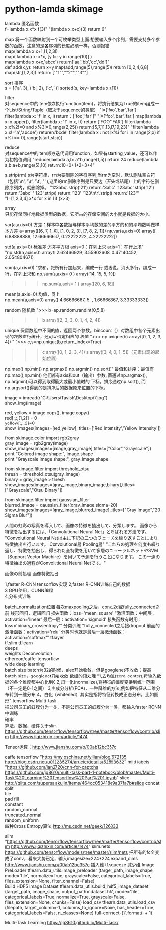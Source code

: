 # python-lamda skimage
	
lambda	匿名函数	
f=lambda x:x*x
f(3)"	"(lambda x:x+x)(3)
return:6"			

map	
将一个函数映射到一个可枚举类型上面.想要输入多个序列，需要支持多个参数的函数，注意的是各序列的长度必须一样，否则报错	
map(lambda x:x+1,[1,2,3])	
map( lambda x: x*x, [y for y in range(10)] )	
map(lambda x:x+x,'abcd')
return['aa','bb','cc','dd']"	
def add(x,y): return x+y
map(add,range(5),range(5))
return [0,2,4,6,8]
map(str,[1,2,3])
return: [""1"",""2"",""3""]

sort	排序	
s = [('a', 3), ('b', 2), ('c', 1)]
sorted(s, key=lambda x:x[1])

filter	
对sequence中的item依次执行function(item)，将执行结果为True的item组成一个List/String/Tuple（取决于sequence的类型）	"I=['foo','bar','far']
filter(lambda x: 'f' in x, I)
return：['foo','far']"	"I=['foo','bar','far']
map(lambda x: x.upper(), filter(lambda x: 'f' in x, I))
return:['FOO','FAR']
filter(lambda x:x%2!=0 and x%3!=0,range(2,25))
return:[5,7,11,13,17,19,23]"	"filter(lambda x:x!='a','abcde')
returen:'bcde'
filter(lambda x : not [x%i for i in range(2,x) if x%i == 0],range(start,stop))

reduce	
对sequence中的item顺序迭代调用function，如果有starting_value，还可以作为初始值调用	"reduce(lambda a,b: a*b,range(1,5))
return:24
reduce(lambda a,b:a+b,range(5),10)
return:10+0+1+2+3+4"			

s.strip(rm)	
s为字符串，rm为要删除的字符序列,当rm为空时，默认删除空白符（包括'\n', '\r',  '\t',  ' '),这里的rm删除序列是只要边（开头或结尾）上的字符在删除序列内，就删除掉。	"123abc'.strip('21')
return:'3abc'
'123abc'.strip('12')
return:'3abc'
'   123'.strip()
return:'123'
'123\n\r'.strip()
return:'123'"			
		"I=[1,2,3,4]
x*x for x in I if (x>3)

array	
只能存储同样地数据类型的数据。它所占的存储空间的大小就是数据的大小。	

var(a,axis=0) 
方差：样本中各数据与样本平均数的差的平方的和的平均数叫做样本方差
a=array([[6, 7, 1, 6], 
       [1, 0, 2, 3], 
       [7, 8, 2, 1]]) 
np.var(a,axis=0) 
array([  6.88888889,  12.66666667,   0.22222222,   4.22222222])

std(a,axis=0) 	标准差:方差平方根
axis=0：在列上求
axis=1：在行上求"	"np.std(a,axis=0) 
array([ 2.62466929,  3.55902608,  0.47140452,  2.05480467]) 

sum(a,axis=0) 	"求和，把所有行加起来，编成一行
或者说，消灭多行，编成一行，在列上求和
np.sum(a,axis= 0 ) 
array([14, 15,  5, 10]) 
>>> np.sum(a,axis= 1 ) 
array([20,  6, 18]) 

mean(a,axis=0)	均值，同上	
np.mean(a,axis=0) 
array([ 4.66666667,  5.        ,  1.66666667,  3.33333333]) 	

random	随机数	">>> b=np.random.randint(0,5,8) 
>>> b 
array([2, 3, 3, 0, 1, 4, 2, 4]) 

unique	保留数组中不同的值，返回两个参数。bincount（）对数组中各个元素出现的次数进行统计，还可以设定相应的 权值	">>> np.unique(b) 
array([0, 1, 2, 3, 4]) "	">>> c,s=np.unique(b,return_index=True) 
>>> c 
array([0, 1, 2, 3, 4]) 
>>> s 
array([3, 4, 0, 1, 5])（元素出现的起始位置） 	

np.max()
np.min() 
np.argmax()
np.argmin()
np.sort()"	最值和排序：最值有np.max(),np.min() 他们都有axis和out（输出）参数, 而通过np.argmax(), np.argmin()可以得到取得最大或最小值时的 下标。排序通过np.sort(), 而np.argsort()得到的是排序后的数据原来位置的下标。					

image = imread(r"C:\Users\Tavish\Desktop\7.jpg")  
show_img(image)  
  
red, yellow =   image.copy(), image.copy()  
red[:,:,(1,2)] = 0  
yellow[:,:,2]=0  
show_images(images=[red,yellow], titles=['Red Intensity','Yellow Intensity'])  
  
from skimage.color import rgb2gray  
gray_image = rgb2gray(image)  
show_images(images=[image,gray_image],titles=["Color","Grayscale"])  
print "Colored image shape:", image.shape  
print "Grayscale image shape:", gray_image.shape  
  
from skimage.filter import threshold_otsu  
thresh = threshold_otsu(gray_image)  
binary = gray_image > thresh  
show_images(images=[gray_image,binary_image,binary],titles=["Grayscale","Otsu Binary"])  
  
from skimage.filter import gaussian_filter  
blurred_image = gaussian_filter(gray_image,sigma=20)  
show_images(images=[gray_image,blurred_image],titles=["Gray Image","20 Sigma Blur"])  

人間の虹彩の写真を導入して、画像の特徴を抽出して、分類します。
画像から特徴を抽出するには、「Convolutional Neural Net」と呼ばれる方法です。
"Convolutional Neural Netは主に下記の二つのフェーズを繰り返すことにより特徴抽出を行います。
Convolutional層
Pooling層"
"これらの処理を何度も繰り返し、特徴を抽出し、得られた全特徴を用いて多層のニューラルネットやSVM
（Support Vector Machine）を用いて予測を行うことになります。
この一連の特徴抽出の過程がConvolutional Neural Netです。"

画像の前処理
画像特徴抽出

1,faster R-CNN tensorflow实现	
2,faster R-CNN训练自己的数据	
3,GPU使用，CUNN编程	
4,分布式训练	
	
batch_normalization位置	每次maxpooling之后，conv_2d或fully_connected之前
线形回归，逻辑回归	损失函数：loss='mean_square'
	"激活函数：中间层：activation='linear'
最后一层：activation='sigmoid'
损失函数有时用：loss='binary_crossentropy'"
分类训练	"fully_connected之后接dropout
前面的激活函数：activation='relu'
分类时也就是最后一层激活函数：activation='softmax'"
tf.layer	
tf.slim	
tf.learn	
deeps	
weights	
Deconvolution	
ethereon/caffe-tensorflow	
wide deep learning	
batch size	batch为32的时候，alex开始收敛，但是googlenet不收敛；提高batch size，googlenet开始收敛
数据的预处理	"1,去均值(zero-center),将输入数据的各个维度都中心化到0
2,归一化(normalize),将特征的幅度变换到统一范围（不一定是0-1之间）
3,主成分分析(PCA)，一种降维的方法,例如把特征从二维分布转到一维分布
4，白化（whitened）其实是指将特征转换成正态分布。比如圆形"
tensorflow Multi-task	
把公司员工的虹膜分为一类，不是公司员工的虹膜分为一类，都输入faster RCNN中训练	
確率	
算法，数据，硬件关于slim
https://github.com/tensorflow/tensorflow/tree/master/tensorflow/contrib/slim
http://www.jiqizhixin.com/article/1474

Tensor运算：http://www.jianshu.com/p/00ab12bc357c

caffe tensorflow	"https://my.oschina.net/yilian/blog/672135
http://blog.csdn.net/u012235274/article/details/52593632"
milti labels	"https://github.com/lan2720/cnn-for-captcha
https://github.com/jg8610/multi-task-part-1-notebook/blob/master/Multi-Task%20Learning%20Tensorflow%20Part%201.ipynb"
slice	http://qiita.com/supersaiakujin/items/464cc053418e9a37fa7b#slice
concat	
split	
tile	
pad	
fill	
constant	
random_normal	
truncated_normal	
random_uniform	
四种Cross Entropy算法	http://ms.csdn.net/geek/126833

slim	"https://github.com/tensorflow/tensorflow/tree/master/tensorflow/contrib/slim
http://www.jiqizhixin.com/article/1474"	
slim.nets	https://github.com/tensorflow/models/tree/master/slim/nets	把所有的fc全变成了conv，看来大势已定。输入imagesize=224*224
expand_dims	http://www.jianshu.com/p/00ab12bc357c	插入维
tf.squeeze		减少维
Image PreLoader	tflearn.data_utils.image_preloader (target_path, image_shape, mode='file', normalize=True, grayscale=False, categorical_labels=True, files_extension=None, filter_channel=False)	
Build HDF5 Image Dataset	tflearn.data_utils.build_hdf5_image_dataset (target_path, image_shape, output_path='dataset.h5', mode='file', categorical_labels=True, normalize=True, grayscale=False, files_extension=None, chunks=False)	
load_csv	tflearn.data_utils.load_csv (filepath, target_column=-1, columns_to_ignore=None, has_header=True, categorical_labels=False, n_classes=None)	
	full-connect-{}'.format(i + 1)	

Multi-Task Learning	https://jg8610.github.io/Multi-Task/
